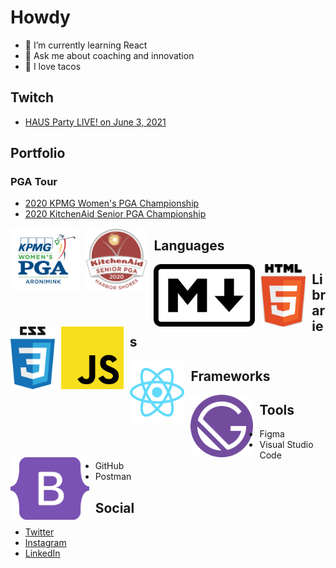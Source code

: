 # Howdy

- 🌱 I’m currently learning React
- 💬 Ask me about coaching and innovation
- 🌮 I love tacos

## Twitch

- [HAUS Party LIVE! on June 3, 2021](https://www.twitch.tv/videos/1044653141)

## Portfolio

### PGA Tour

- [2020 KPMG Women's PGA Championship](https://attend.kpmgwpga.com/)
- [2020 KitchenAid Senior PGA Championship](https://www.srpgachampionship.com/attend/2020)

<img src="./images/womens-pga.jpg"
     height="100px"
     alt="KPMG Women's PGA Championship logo"
     style="float: left; margin-right: 10px;" />
<img src="./images/seniors-pga.png"
     height="100px"
     alt="KitchenAid Senior PGA Championship logo"
     style="float: left; margin-right: 10px;" />

## Languages

<img src="./images/markdown.svg"
     height="100px"
     alt="Markdown icon"
     style="float: left; margin-right: 10px;" />
<img src="./images/html5.svg"
     height="100px"
     alt="HTML5 logo"
     style="float: left; margin-right: 10px;" />
<img src="./images/css3.svg"
     height="100px"
     alt="CSS3 logo"
     style="float: left; margin-right: 10px;" />
<img src="./images/javascript.svg"
     height="100px"
     alt="HTML5 logo"
     style="float: left; margin-right: 10px;" />

## Libraries

<img src="./images/react.svg"
     height="100px"
     alt="React logo"
     style="float: left; margin-right: 10px;" />

## Frameworks

<img src="./images/gatsby.svg"
     height="100px"
     alt="Gatsby logo"
     style="float: left; margin-right: 10px;" />
<img src="./images/bootstrap5.svg"
     height="100px"
     alt="Bootstrap logo"
     style="float: left; margin-right: 10px;" />

## Tools

- Figma
- Visual Studio Code
- GitHub
- Postman

## Social

- [Twitter](https://twitter.com/earth2travis)
- [Instagram](https://www.instagram.com/earth2travis/)
- [LinkedIn](https://www.linkedin.com/in/mccutcheon/)

<!--
**earth2travis/earth2travis** is a ✨ _special_ ✨ repository because its `README.md` (this file) appears on your GitHub profile.

Here are some ideas to get you started:

- 🔭 I’m currently working on ...
- 🌱 I’m currently learning ...
- 👯 I’m looking to collaborate on ...
- 🤔 I’m looking for help with ...
- 💬 Ask me about ...
- 📫 How to reach me: ...
- 😄 Pronouns: ...
- ⚡ Fun fact: ...
-->
